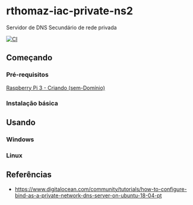# rthomaz-iac-private-ns2

Servidor de DNS Secundário de rede privada

[![CI](https://github.com/rthomaz-iac/rthomaz-iac-private-ns2/workflows/CI/badge.svg)](https://github.com/rthomaz-iac/rthomaz-iac-private-ns2/actions?query=workflow%3ACI)


## Começando

### Pré-requisitos

[Raspberry Pi 3 - Criando (sem-Domínio)](https://github.com/rthomaz-iac/rthomaz-iac-wiki/wiki/Raspberry-Pi-3-Criando-(sem-Dom%C3%ADnio))

### Instalação básica

## Usando

### Windows

### Linux

## Referências

- https://www.digitalocean.com/community/tutorials/how-to-configure-bind-as-a-private-network-dns-server-on-ubuntu-18-04-pt

